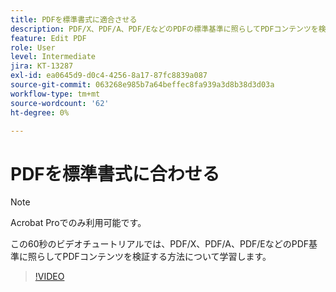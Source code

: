 ```yaml
---
title: PDFを標準書式に適合させる
description: PDF/X、PDF/A、PDF/EなどのPDFの標準基準に照らしてPDFコンテンツを検証する方法について説明します。
feature: Edit PDF
role: User
level: Intermediate
jira: KT-13287
exl-id: ea0645d9-d0c4-4256-8a17-87fc8839a087
source-git-commit: 063268e985b7a64beffec8fa939a3d8b38d3d03a
workflow-type: tm+mt
source-wordcount: '62'
ht-degree: 0%

---
```


# PDFを標準書式に合わせる

>[!NOTE]
>
>Acrobat Proでのみ利用可能です。

この60秒のビデオチュートリアルでは、PDF/X、PDF/A、PDF/EなどのPDF基準に照らしてPDFコンテンツを検証する方法について学習します。

>[!VIDEO](https://video.tv.adobe.com/v/3437278?quality=12&learn=on&hidetitle=true&captions=jpn)
